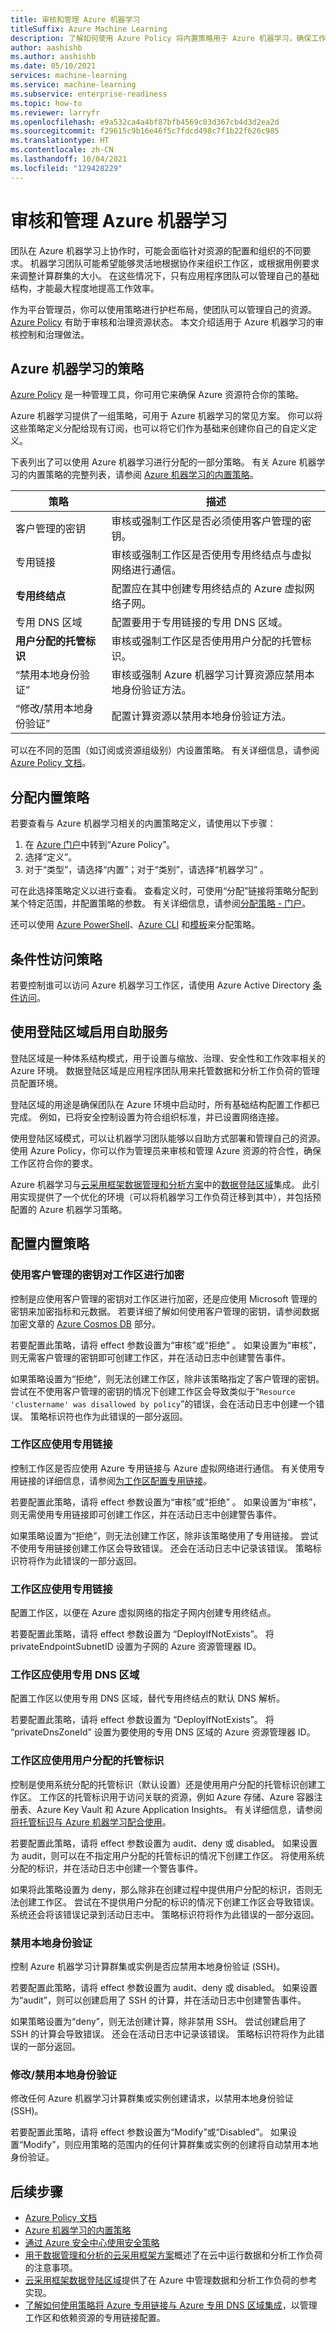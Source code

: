 ```yaml
---
title: 审核和管理 Azure 机器学习
titleSuffix: Azure Machine Learning
description: 了解如何使用 Azure Policy 将内置策略用于 Azure 机器学习，确保工作区符合要求。
author: aashishb
ms.author: aashishb
ms.date: 05/10/2021
services: machine-learning
ms.service: machine-learning
ms.subservice: enterprise-readiness
ms.topic: how-to
ms.reviewer: larryfr
ms.openlocfilehash: e9a532ca4a4bf87bfb4569c03d367cb4d3d2ea2d
ms.sourcegitcommit: f29615c9b16e46f5c7fdcd498c7f1b22f626c985
ms.translationtype: HT
ms.contentlocale: zh-CN
ms.lasthandoff: 10/04/2021
ms.locfileid: "129428229"
---
```

# <a name="audit-and-manage-azure-machine-learning"></a>审核和管理 Azure 机器学习

团队在 Azure 机器学习上协作时，可能会面临针对资源的配置和组织的不同要求。 机器学习团队可能希望能够灵活地根据协作来组织工作区，或根据用例要求来调整计算群集的大小。 在这些情况下，只有应用程序团队可以管理自己的基础结构，才能最大程度地提高工作效率。

作为平台管理员，你可以使用策略进行护栏布局，使团队可以管理自己的资源。 [Azure Policy](../governance/policy/index.yml) 有助于审核和治理资源状态。 本文介绍适用于 Azure 机器学习的审核控制和治理做法。

## <a name="policies-for-azure-machine-learning"></a>Azure 机器学习的策略

[Azure Policy](../governance/policy/index.yml) 是一种管理工具，你可用它来确保 Azure 资源符合你的策略。

Azure 机器学习提供了一组策略，可用于 Azure 机器学习的常见方案。 你可以将这些策略定义分配给现有订阅，也可以将它们作为基础来创建你自己的自定义定义。

下表列出了可以使用 Azure 机器学习进行分配的一部分策略。 有关 Azure 机器学习的内置策略的完整列表，请参阅 [Azure 机器学习的内置策略](../governance/policy/samples/built-in-policies.md#machine-learning)。

| 策略 | 描述 |
| ----- | ----- |
| 客户管理的密钥 | 审核或强制工作区是否必须使用客户管理的密钥。 |
| 专用链接 | 审核或强制工作区是否使用专用终结点与虚拟网络进行通信。 |
| **专用终结点** | 配置应在其中创建专用终结点的 Azure 虚拟网络子网。 |
| 专用 DNS 区域 | 配置要用于专用链接的专用 DNS 区域。 |
| **用户分配的托管标识** | 审核或强制工作区是否使用用户分配的托管标识。 |
| “禁用本地身份验证” | 审核或强制 Azure 机器学习计算资源应禁用本地身份验证方法。 |
| “修改/禁用本地身份验证” | 配置计算资源以禁用本地身份验证方法。 |

可以在不同的范围（如订阅或资源组级别）内设置策略。 有关详细信息，请参阅 [Azure Policy 文档](../governance/policy/overview.md)。

## <a name="assigning-built-in-policies"></a>分配内置策略

若要查看与 Azure 机器学习相关的内置策略定义，请使用以下步骤：

1. 在 [Azure 门户](https://portal.azure.com)中转到“Azure Policy”。
1. 选择“定义”。
1. 对于“类型”，请选择“内置”；对于“类别”，请选择“机器学习” 。

可在此选择策略定义以进行查看。 查看定义时，可使用“分配”链接将策略分配到某个特定范围，并配置策略的参数。 有关详细信息，请参阅[分配策略 - 门户](../governance/policy/assign-policy-portal.md)。

还可以使用 [Azure PowerShell](../governance/policy/assign-policy-powershell.md)、[Azure CLI](../governance/policy/assign-policy-azurecli.md) 和[模板](../governance/policy/assign-policy-template.md)来分配策略。

## <a name="conditional-access-policies"></a>条件性访问策略

若要控制谁可以访问 Azure 机器学习工作区，请使用 Azure Active Directory [条件访问](../active-directory/conditional-access/overview.md)。

## <a name="enable-self-service-using-landing-zones"></a>使用登陆区域启用自助服务

登陆区域是一种体系结构模式，用于设置与缩放、治理、安全性和工作效率相关的 Azure 环境。 数据登陆区域是应用程序团队用来托管数据和分析工作负荷的管理员配置环境。

登陆区域的用途是确保团队在 Azure 环境中启动时，所有基础结构配置工作都已完成。 例如，已将安全控制设置为符合组织标准，并已设置网络连接。

使用登陆区域模式，可以让机器学习团队能够以自助方式部署和管理自己的资源。 使用 Azure Policy，你可以作为管理员来审核和管理 Azure 资源的符合性，确保工作区符合你的要求。 

Azure 机器学习与[云采用框架数据管理和分析方案](/azure/cloud-adoption-framework/scenarios/data-management/)中的[数据登陆区域](https://github.com/Azure/data-landing-zone)集成。 此引用实现提供了一个优化的环境（可以将机器学习工作负荷迁移到其中），并包括预配置的 Azure 机器学习策略。

## <a name="configure-built-in-policies"></a>配置内置策略

### <a name="workspace-encryption-with-customer-managed-key"></a>使用客户管理的密钥对工作区进行加密

控制是应使用客户管理的密钥对工作区进行加密，还是应使用 Microsoft 管理的密钥来加密指标和元数据。 若要详细了解如何使用客户管理的密钥，请参阅数据加密文章的 [Azure Cosmos DB](concept-data-encryption.md#azure-cosmos-db) 部分。

若要配置此策略，请将 effect 参数设置为“审核”或“拒绝” 。 如果设置为“审核”，则无需客户管理的密钥即可创建工作区，并在活动日志中创建警告事件。

如果策略设置为“拒绝”，则无法创建工作区，除非该策略指定了客户管理的密钥。 尝试在不使用客户管理的密钥的情况下创建工作区会导致类似于“`Resource 'clustername' was disallowed by policy`”的错误，会在活动日志中创建一个错误。 策略标识符也作为此错误的一部分返回。

### <a name="workspace-should-use-private-link"></a>工作区应使用专用链接

控制工作区是否应使用 Azure 专用链接与 Azure 虚拟网络进行通信。 有关使用专用链接的详细信息，请参阅[为工作区配置专用链接](how-to-configure-private-link.md)。

若要配置此策略，请将 effect 参数设置为“审核”或“拒绝” 。 如果设置为“审核”，则无需使用专用链接即可创建工作区，并在活动日志中创建警告事件。

如果策略设置为“拒绝”，则无法创建工作区，除非该策略使用了专用链接。 尝试不使用专用链接创建工作区会导致错误。 还会在活动日志中记录该错误。 策略标识符将作为此错误的一部分返回。

### <a name="workspace-should-use-private-endpoint"></a>工作区应使用专用链接

配置工作区，以便在 Azure 虚拟网络的指定子网内创建专用终结点。

若要配置此策略，请将 effect 参数设置为 “DeployIfNotExists”。 将 privateEndpointSubnetID 设置为子网的 Azure 资源管理器 ID。

### <a name="workspace-should-use-private-dns-zones"></a>工作区应使用专用 DNS 区域

配置工作区以使用专用 DNS 区域，替代专用终结点的默认 DNS 解析。

若要配置此策略，请将 effect 参数设置为 “DeployIfNotExists”。 将 “privateDnsZoneId” 设置为要使用的专用 DNS 区域的 Azure 资源管理器 ID。 

### <a name="workspace-should-use-user-assigned-managed-identity"></a>工作区应使用用户分配的托管标识

控制是使用系统分配的托管标识（默认设置）还是使用用户分配的托管标识创建工作区。 工作区的托管标识用于访问关联的资源，例如 Azure 存储、Azure 容器注册表、Azure Key Vault 和 Azure Application Insights。 有关详细信息，请参阅[将托管标识与 Azure 机器学习配合使用](how-to-use-managed-identities.md)。

若要配置此策略，请将 effect 参数设置为 audit、deny 或 disabled。 如果设置为 audit，则可以在不指定用户分配的托管标识的情况下创建工作区。 将使用系统分配的标识，并在活动日志中创建一个警告事件。

如果将此策略设置为 deny，那么除非在创建过程中提供用户分配的标识，否则无法创建工作区。 尝试在不提供用户分配的标识的情况下创建工作区会导致错误。 系统还会将该错误记录到活动日志中。 策略标识符将作为此错误的一部分返回。

### <a name="disable-local-authentication"></a>禁用本地身份验证

控制 Azure 机器学习计算群集或实例是否应禁用本地身份验证 (SSH)。

若要配置此策略，请将 effect 参数设置为 audit、deny 或 disabled。 如果设置为“audit”，则可以创建启用了 SSH 的计算，并在活动日志中创建警告事件。

如果策略设置为“deny”，则无法创建计算，除非禁用 SSH。 尝试创建启用了 SSH 的计算会导致错误。 还会在活动日志中记录该错误。 策略标识符将作为此错误的一部分返回。

### <a name="modifydisable-local-authentication"></a>修改/禁用本地身份验证

修改任何 Azure 机器学习计算群集或实例创建请求，以禁用本地身份验证 (SSH)。

若要配置此策略，请将 effect 参数设置为“Modify”或“Disabled”。 如果设置“Modify”，则应用策略的范围内的任何计算群集或实例的创建将自动禁用本地身份验证。

## <a name="next-steps"></a>后续步骤

* [Azure Policy 文档](../governance/policy/overview.md)
* [Azure 机器学习的内置策略](policy-reference.md)
* [通过 Azure 安全中心使用安全策略](../security-center/tutorial-security-policy.md)
* [用于数据管理和分析的云采用框架方案](/azure/cloud-adoption-framework/scenarios/data-management/)概述了在云中运行数据和分析工作负荷的注意事项。
* [云采用框架数据登陆区域](https://github.com/Azure/data-landing-zone)提供了在 Azure 中管理数据和分析工作负荷的参考实现。
* [了解如何使用策略将 Azure 专用链接与 Azure 专用 DNS 区域集成](/azure/cloud-adoption-framework/ready/azure-best-practices/private-link-and-dns-integration-at-scale)，以管理工作区和依赖资源的专用链接配置。
